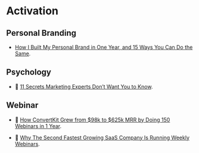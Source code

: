 # Activation

## Personal Branding

- [How I Built My Personal Brand in One Year, and 15 Ways You Can Do the Same](https://www.growthmarketingpro.com/personal-brand/).

## Psychology

- 📝 [11 Secrets Marketing Experts Don’t Want You to Know](https://brightside.me/wonder-curiosities/11-secrets-marketing-experts-dont-want-you-to-know-330310/).

## Webinar

- 📝 [How ConvertKit Grew from $98k to $625k MRR by Doing 150 Webinars in 1 Year](https://blog.leadfeeder.com/webinar-marketing).

- 📝 [Why The Second Fastest Growing SaaS Company Is Running Weekly Webinars](https://learn.demio.com/intercom/).
